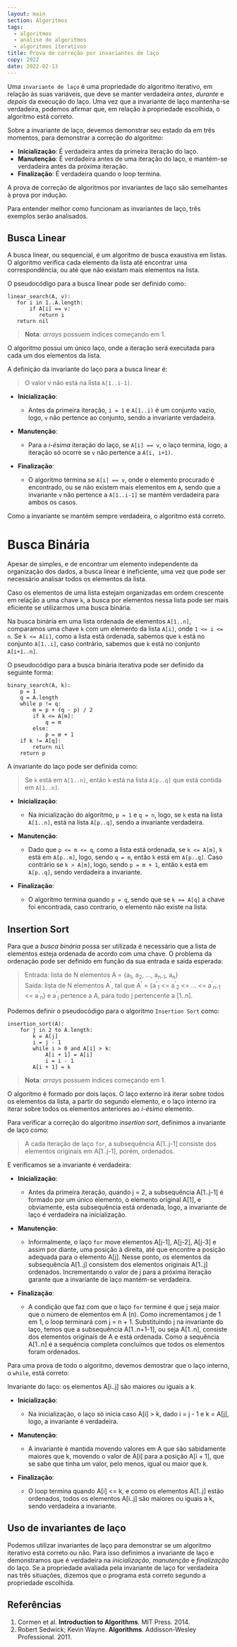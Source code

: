 ```yaml
---
layout: main
section: Algoritmos
tags:
  - algoritmos
  - análise de algoritmos
  - algoritmos iterativos
title: Prova de correção por invariantes de laço
copy: 2022
date: 2022-02-13
---
```


Uma `invariante de laço` é uma propriedade do algoritmo iterativo, em relação às suas variáveis, que deve se manter verdadeira _antes_, _durante_ e _depois_ da execução do laço. Uma vez que a invariante de laço mantenha-se verdadeira, podemos afirmar que, em relação à propriedade escolhida, o algoritmo está correto.

Sobre a invariante de laço, devemos demonstrar seu estado da em três momentos, para demonstrar a correção do algoritmo:

* **Inicialização**: É verdadeira antes da primeira iteração do laço.
* **Manutenção**: É verdadeira antes de uma iteração do laço, e mantém-se verdadeira antes da próxima iteração.
* **Finalização**: É verdadeira quando o loop termina.

A prova de correção de algoritmos por invariantes de laço são semelhantes à prova por indução.

Para entender melhor como funcionam as invariantes de laço, três exemplos serão analisados.


## Busca Linear

A busca linear, ou sequencial, é um algoritmo de busca exaustiva em listas. O algoritmo verifica cada elemento da lista até encontrar uma correspondência, ou até que não existam mais elementos na lista.

O pseudocódigo para a busca linear pode ser definido como:

```
linear_search(A, v):
   for i in 1..A.length:
       if A[i] == v:
          return i
   return nil
```

> **Nota**: _arrays_ possuem índices começando em 1.  

O algoritmo possui um único laço, onde a iteração será executada para cada um dos elementos da lista.

A definição da invariante do laço para a busca linear é:

> O valor v não está na lista `A[1..i-1]`.

* **Inicialização**:
    * Antes da primeira iteração, `i = 1` e `A[1..i)` é um conjunto vazio, logo, `v` não pertence ao conjunto, sendo a invariante verdadeira.

* **Manutenção**:
    * Para a _i-ésima_ iteração do laço, se `A[i] == v`, o laço termina, logo, a iteração só ocorre se `v` não pertence a `A[i, i+1)`.

* **Finalização**:
    * O algoritmo termina se `A[i] == v`, onde o elemento procurado é encontrado, ou se não existem mais elementos em `A`, sendo que a invariante `v` não pertence a `A[1..i-1]` se mantém verdadeira para ambos os casos.

Como a invariante se mantém sempre verdadeira, o algoritmo está correto.


# Busca Binária

Apesar de simples, e de encontrar um elemento independente da organização dos dados, a busca linear é ineficiente, uma vez que pode ser necessário analisar todos os elementos da lista.

Caso os elementos de uma lista estejam organizadas em ordem crescente em relação a uma chave `k`, a busca por elementos nessa lista pode ser mais eficiente se utilizarmos uma busca binária.

Na busca binária em uma lista ordenada de elementos `A[1..n]`, comparamos uma chave `k` com um elemento da lista `A[i]`, onde `1 <= i <= n`. Se `k <= A[i]`, como a lista está ordenada, sabemos que `k` está no conjunto `A[1..i]`, caso contrário, sabemos que `k` está no conjunto `A[i+1..n]`.

O pseudocódigo para a busca binária iterativa pode ser definido da seguinte forma:

```
binary_search(A, k):
    p = 1
    q = A.length
    while p != q:
        m = p + (q - p) / 2
        if k <= A[m]:
            q = m
        else:
            p = m + 1
    if k != A[q]:
        return nil
    return p
```

A invariante do laço pode ser definida como:

> Se `k` está em `A[1..n]`, então `k` está na lista `A[p..q]` que está contida em `A[1..n]`.

* **Inicialização**:
    * Na inicialização do algoritmo, `p = 1` e `q = n`, logo, se `k` esta na lista `A[1..n]`, está na lista `A[p..q]`, sendo a invariante verdadeira.

* **Manutenção**:
    * Dado que `p <= m <= q`, como a lista está ordenada, se `k <= A[m]`, `k` está em `A[p..m]`, logo, sendo `q = m`, então `k` está em `A[p..q]`. Caso contrário se `k > A[m]`, logo, sendo `p = m + 1`, então `k` está em `A[p..q]`, sendo verdadeira a invariante.

* **Finalização**:
    * O algoritmo termina quando `p = q`, sendo que se `k == A[q]` a chave foi encontrada, caso contrario, o elemento não existe na lista.


## Insertion Sort

Para que a _busca binária_ possa ser utilizada é necessário que a lista de elementos esteja ordenada de acordo com uma chave. O problema da ordenação pode ser definido em função da sua entrada e saída esperada:

> Entrada: lista de N elementos A = {a<sub>1</sub>, a<sub>2</sub>, ..., a<sub>n-1</sub>, a<sub>n</sub>} <br/>
> Saída: lista de N elementos A<sup>'</sup>, tal que A<sup>'</sup> = {a<sup>'</sup><sub>1</sub> <= a<sup>'</sup><sub>2</sub> <= ... <= a<sup>'</sup><sub>n-1</sub> <= a<sup>'</sup><sub>n</sub>} e a<sup>'</sup><sub>j</sub> pertence a A, para todo j pertencente a [1..n].

Podemos definir o pseudocódigo para o algoritmo `Insertion Sort` como:

```
insertion_sort(A):
    for j in 2 to A.length:
        k = A[j]
        i = j - 1
        while i > 0 and A[i] > k:
            A[i + 1] = A[i]
            i = i - 1
        A[i + 1] = k
```

> **Nota**: _arrays_ possuem índices começando em 1.  

O algoritmo é formado por dois laços. O laço externo irá iterar sobre todos os elementos da lista, a partir do segundo elemento, e o laço interno ira iterar sobre todos os elementos anteriores ao _i-ésimo_ elemento.

Para verificar a correção do algoritmo _insertion sort_, definimos a invariante de laço como:

> A cada iteração de laço `for`, a subsequência A[1..j-1] consiste dos elementos originais em A[1..j-1], porém, ordenados.

E verificamos se a invariante é verdadeira:

* **Inicialização**:
  * Antes da primeira iteração, quando j = 2, a subsequência A[1..j-1] é formado por um único elemento, o elemento original A[1], e obviamente, esta subsequência está ordenada, logo, a invariante de laço é verdadeira na inicialização.

* **Manutenção**:
    * Informalmente, o laço `for` move elementos A[j-1], A[j-2], A[j-3] e assim por diante, uma posição à direita, até que encontre a posição adequada para o elemento A[j]. Nesse ponto, os elementos da subsequência A[1..j] consistem dos elementos originais A[1..j] ordenados. Incrementando o valor de j para a próxima iteração garante que a invariante de laço mantém-se verdadeira.

* **Finalização**:
    * A condição que faz com que o laço `for` termine é que j seja maior que o número de elementos em A (n). Como incrementamos j de 1 em 1, o loop terminará com j = n + 1. Substituindo j na invariante do laço, temos que a subsequência A[1..n+1-1], ou seja A[1..n], consiste dos elementos originais de A e está ordenada. Como a sequência A[1..n] é a sequência completa concluímos que todos os elementos foram ordenados.

Para uma prova de todo o algoritmo, devemos demostrar que o laço interno, o `while`, está correto:

Invariante do laço: os elementos A[i..j] são maiores ou iguais a k.

* **Inicialização**:
    * Na inicialização, o laço só inicia caso A[i] > k, dado i = j - 1 e k = A[j], logo, a invariante é verdadeira.

* **Manutenção**:
    * A invariante é mantida movendo valores em A que são sabidamente maiores que k, movendo o valor de A[i] para a posição A[i + 1], que se sabe que tinha um valor, pelo menos, igual ou maior que k.

* **Finalização**:
    * O loop termina quando A[i] <= k, e como os elementos A[1..j] estão ordenados, todos os elementos A[i..j] são maiores ou iguais a k, sendo verdadeira a invariante.


## Uso de invariantes de laço

Podemos utilizar invariantes de laço para demonstrar se um algoritmo iterativo está correto ou não. Para isso definimos a invariante de laço e demonstramos que é verdadeira na _inicialização_, _manutenção_ e _finalização_ do laço. Se a propriedade avaliada pela invariante de laço for verdadeira nas três situações, dizemos que o programa está correto segundo a propriedade escolhida.


## Referências

1. Cormen et al. **Introduction to Algorithms**. MIT Press. 2014.
2. Robert Sedwick; Kevin Wayne. **Algorithms**. Addisson-Wesley Professional. 2011.
